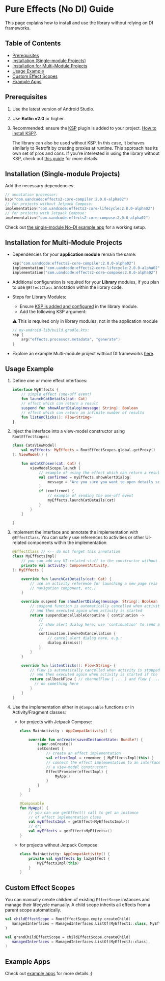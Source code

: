 # Pure Effects (No DI) Guide

This page explains how to install and use the library without relying on DI frameworks.

## Table of Contents

- [Prerequisites](#prerequisites)
- [Installation (Single-module Projects)](#installation-single-module-projects)
- [Installation for Multi-Module Projects](#installation-for-multi-module-projects)
- [Usage Example](#usage-example)
- [Custom Effect Scopes](#custom-effect-scopes)
- [Example Apps](#example-apps)

## Prerequisites

1. Use the latest version of Android Studio.
2. Use __Kotlin v2.0__ or higher.
3. Recommended: ensure the [KSP](https://kotlinlang.org/docs/ksp-overview.html) plugin is added to your project. [How to install KSP?](/docs/ksp-installation.md).

   The library can also be used without KSP. In this case, it behaves similarly to 
   Retrofit by creating proxies at runtime. This approach has its own set of pros and
   cons. If you're interested in using the library without KSP, check out [this guide](/docs/no-ksp-installation.md) 
   for more details.

## Installation (Single-module Projects)

Add the necessary dependencies:

```kotlin
// annotation processor:
ksp("com.uandcode:effects2-core-compiler:2.0.0-alpha02")
// for projects without Jetpack Compose:
implementation("com.uandcode:effects2-core-lifecycle:2.0.0-alpha02")
// for projects with Jetpack Compose:
implementation("com.uandcode:effects2-core-compose:2.0.0-alpha02")
```

Check out [the single-module No-DI example app](/app-examples/core/app-singlemodule) for a working setup.

## Installation for Multi-Module Projects

- Dependencies for your __application module__ remain the same:

  ```kotlin
  ksp("com.uandcode:effects2-core-compiler:2.0.0-alpha02")
  implementation("com.uandcode:effects2-core-lifecycle:2.0.0-alpha02") // without Jetpack Compose
  implementation("com.uandcode:effects2-core-compose:2.0.0-alpha02") // with Jetpack Compose
  ```

- Additional configuration is required for your __Library__ modules, if you
  plan to use `@EffectClass` annotation within the library code.

- Steps for Library Modules:
  - Ensure [KSP is added and configured](/docs/ksp-installation.md) in the library module.
  - Add the following KSP argument:

  ⚠️ This is required only in library modules, not in the application module

  ```kotlin
  // my-android-lib/build.gradle.kts:
  ksp {
      arg("effects.processor.metadata", "generate")
  }
  ```

- Explore an example Multi-module project without DI frameworks [here](/app-examples/core/app-multimodule).

## Usage Example

1. Define one or more effect interfaces:

   ```kotlin
   interface MyEffects {
       // simple effect (one-off event)
       fun launchCatDetails(cat: Cat)
       // effect which can return a result
       suspend fun showAlertDialog(message: String): Boolean
       // effect which can return an infinite number of results
       fun listenClicks(): Flow<String>
   }
   ```

2. Inject the interface into a view-model constructor using `RootEffectScopes`:

   ```kotlin
   class CatsViewModel(
       val myEffects: MyEffects = RootEffectScopes.global.getProxy()
   ): ViewModel() {

       fun onCatChosen(cat: Cat) {
           viewModelScope.launch {
               // example of using the effect which can return a result
               val confirmed = myEffects.showAlertDialog(
                   message = "Are you sure you want to open details screen?"
               )
               if (confirmed) {
                   // example of sending the one-off event 
                   myEffects.launchCatDetails(cat)
               }
           }
       }

   }
   ```

3. Implement the interface and annotate the implementation with `@EffectClass`.
   You can safely use references to activities or other UI-related components within the implementation:

   ```kotlin
   @EffectClass // <-- do not forget this annotation
   class MyEffectsImpl(
       // you can add any UI-related stuff to the constructor without memory leaks
       private val activity: ComponentActivity,
   ): MyEffects {

       override fun launchCatDetails(cat: Cat) {
           // use an activity reference for launching a new page (via fragment manager,
           // navigation component, etc.)
       }

       override suspend fun showAlertDialog(message: String): Boolean {
           // suspend function is automatically cancelled when activity is stopped
           // and then executed again when activity is started
           return suspendCancellableCoroutine { continuation ->
               //
               // show alert dialog here; use 'continuation' to send a user choice
               //
               continuation.invokeOnCancellation {
                   // cancel alert dialog here, e.g.:
                   dialog.dismiss()
               }
           }
       }

       override fun listenClicks(): Flow<String> {
           // flow is automatically cancelled when activity is stopped
           // and then executed again when activity is started if the flow hasn't been completed yet
           return callbackFlow { // channelFlow { ... } and flow { ... } can be used too
             // do something here
           }
       }
   }
   ```

4. Use the implementation either in `@Composable` functions or in Activity/Fragment classes:

   - for projects with Jetpack Compose:

     ```kotlin
     class MainActivity : AppCompatActivity() {

         override fun onCreate(savedInstanceState: Bundle?) {
             super.onCreate()
             setContent {
                 // create an effect implementation
                 val effectImpl = remember { MyEffectsImpl(this) }
                 // connect the effect implementation to an interface injected to
                 // a view-model constructor:
                 EffectProvider(effectImpl) {
                     MyApp()
                 }
             }
         }
     }
     
     @Composable
     fun MyApp() {
         // you can use getEffect() call to get an instance 
         // of effect implementation class
         val myEffectsImpl = getEffect<MyEffectsImpl>()
         // or: 
         val myEffects = getEffect<MyEffects>()
     }
     
     ```

   - for projects without Jetpack Compose:

     ```kotlin
     class MainActivity: AppCompatActivity() {
         private val myEffects by lazyEffect {
             MyEffectsImpl(this)
         }
     }
     ```

## Custom Effect Scopes

You can manually create children of existing `EffectScope` instances and manage
their lifecycle manually. A child scope inherits all effects from a parent scope
automatically.

```kotlin
val childEffectScope = RootEffectScope.empty.createChild(
   managedInterfaces = ManagedInterfaces.ListOf(MyEffect1::class, MyEffect2::class),
)

val grandChildEffectScope = childEffectScope.createChild(
   managedInterfaces = ManagedInterfaces.ListOf(MyEffect3::class),
)
```

## Example Apps

Check out [example apps](/app-examples/core) for more details ;)
